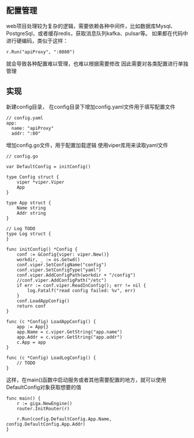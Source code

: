 ## 配置管理
web项目处理较为复杂的逻辑，需要依赖各种中间件，比如数据库Mysql、PostgreSql，或者缓存redis，获取消息队列kafka、pulsar等。
如果都在代码中进行硬编码，类似于这样：
```
r.Run("apiProxy", ":8080")
```
就会导致各种配置难以管理，也难以根据需要修改
因此需要对各类配置进行单独管理

## 实现
新建config目录， 在config目录下增加config.yaml文件用于填写配置文件
```
// config.yaml
app:
  name: "apiProxy"
  addr: ":80"
```

增加config.go文件，用于配置加载逻辑
使用viper库用来读取yaml文件
```
// config.go

var DefaultConfig = initConfig()

type Config struct {
	viper *viper.Viper
	App
}

type App struct {
	Name string
	Addr string
}

// Log TODO
type Log struct {
}

func initConfig() *Config {
	conf := &Config{viper: viper.New()}
	workdir, _ := os.Getwd()
	conf.viper.SetConfigName("config")
	conf.viper.SetConfigType("yaml")
	conf.viper.AddConfigPath(workdir + "/config")
	//conf.viper.AddConfigPath("/etc")
	if err := conf.viper.ReadInConfig(); err != nil {
		log.Fatalf("read config failed: %v", err)
	}
	conf.LoadAppConfig()
	return conf
}

func (c *Config) LoadAppConfig() {
	app := App{}
	app.Name = c.viper.GetString("app.name")
	app.Addr = c.viper.GetString("app.addr")
	c.App = app
}

func (c *Config) LoadLogConfig() {
	// TODO
}
```
这样，在main()函数中启动服务或者其他需要配置的地方，就可以使用DefaultConfig对象获取想要的值
```
func main() {
	r := giga.NewEngine()
	router.InitRouter(r)

	r.Run(config.DefaultConfig.App.Name, config.DefaultConfig.App.Addr)
}
```

